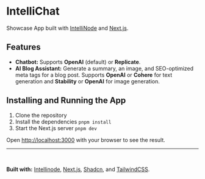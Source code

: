 # IntelliChat

Showcase App built with [IntelliNode](https://github.com/intelligentnode/IntelliNode) and [Next.js](https://nextjs.org/).

## Features

- **Chatbot:** Supports **OpenAI** (default) or **Replicate**.
- **AI Blog Assistant:** Generate a summary, an image, and SEO-optimized meta tags for a blog post. Supports **OpenAI** or **Cohere** for text generation and **Stability** or **OpenAI** for image generation.

## Installing and Running the App

1. Clone the repository
2. Install the dependencies `pnpm install`
3. Start the Next.js server `pnpm dev`

Open [http://localhost:3000](http://localhost:3000) with your browser to see the result.

---

<br>

**Built with:** [Intellinode](https://github.com/intelligentnode/IntelliNode), [Next.js](https://nextjs.org/), [Shadcn](https://ui.shadcn.com/), and [TailwindCSS](https://tailwindcss.com/).
